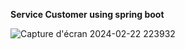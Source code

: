 **Service Customer using spring boot**

![Capture d'écran 2024-02-22 223932](https://github.com/maatoub/TP-MICRO-SERVICE-SPRING/assets/101108969/9bf7107a-2eda-4501-b4fc-3022d4e1682b)

